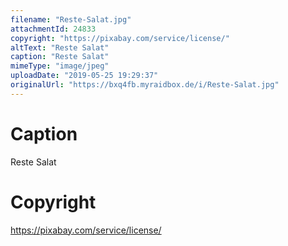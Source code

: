 ```yaml
---
filename: "Reste-Salat.jpg"
attachmentId: 24833
copyright: "https://pixabay.com/service/license/"
altText: "Reste Salat"
caption: "Reste Salat"
mimeType: "image/jpeg"
uploadDate: "2019-05-25 19:29:37"
originalUrl: "https://bxq4fb.myraidbox.de/i/Reste-Salat.jpg"
---
```


# Caption

Reste Salat

# Copyright

https://pixabay.com/service/license/
